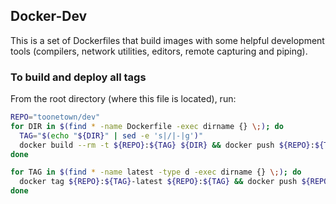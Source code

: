 ## Docker-Dev ##

This is a set of Dockerfiles that build images with some helpful development tools (compilers, network utilities, editors, remote capturing and piping).

### To build and deploy all tags ###

From the root directory (where this file is located), run:

```bash
REPO="toonetown/dev"
for DIR in $(find * -name Dockerfile -exec dirname {} \;); do
  TAG="$(echo "${DIR}" | sed -e 's|/|-|g')"
  docker build --rm -t ${REPO}:${TAG} ${DIR} && docker push ${REPO}:${TAG} || break
done

for TAG in $(find * -name latest -type d -exec dirname {} \;); do
  docker tag ${REPO}:${TAG}-latest ${REPO}:${TAG} && docker push ${REPO}:${TAG} || break
done

```
